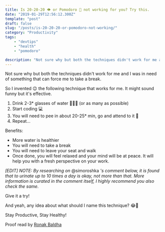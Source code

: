 ```yaml
---
title: Is 20-20-20 👁️ or Pomodoro 🍅 not working for you? Try this.
date: "2019-01-29T12:56:12.300Z"
template: "post"
draft: false
slug: "/posts/is-20-20-20-or-pomodoro-not-working/"
category: "Productivity"
tags: 
    - "devtips"
    - "health"
    - "pomodoro"

description: "Not sure why but both the techniques didn't work for me and I was in need of something that can force me to take a break.So I invented 😉 the following technique that works for me. It might sound funny but it's effective."
---
```


Not sure why but both the techniques didn't work for me and I was in need of something that can force me to take a break.

So I invented 😉 the following technique that works for me. It might sound funny but it's effective.

1. Drink 2-3* glasses of water 🥛🥛🥛 (or as many as possible)
2. Start coding 💻
3. You will need to pee in about 20-25* min, go and attend to it 🚽
4. Repeat...



Benefits:
- More water is healthier 
- You will need to take a break
- You will need to leave your seat and walk 
- Once done, you will feel relaxed and your mind will be at peace. It will help you with a fresh perspective on your work.

*[EDIT] NOTE: By researching on* @simoroshka *'s comment below, it is found that to urinate up to 10 times a day is okay, not more than that. More information is curated in the comment itself, I highly recommend you also check the same.*

Give it a try! 

And yeah, any idea about what should I name this technique? 😂🤔

Stay Productive, Stay Healthy!

Proof read by [Ronak Baldha](https://twitter.com/ron4ex)
